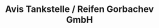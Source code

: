 ---
title: "Avis Tankstelle / Reifen Gorbachev GmbH"
url: /wangen-im-allgaeu/avis-tankstelle-reifen-gorbachev-gmbh/
shop: Kiosk
---